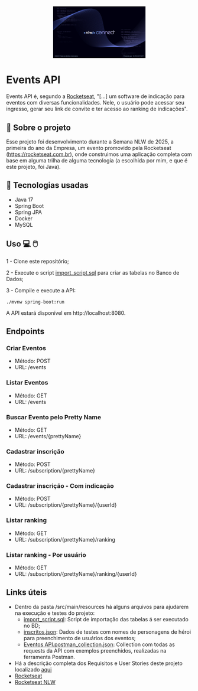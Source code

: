 <h4 align="center">
<img src="./src/main/resources/assets/nlw_connect.webp" width="250px" /><br>
</h4>

# Events API
Events API é, segundo a [Rocketseat](https://www.rocketseat.com.br/eventos/nlw), "[...] um software de indicação para eventos com diversas funcionalidades. Nele, o usuário pode acessar seu ingresso, gerar seu link de convite e ter acesso ao ranking de indicações".

## :page_with_curl: Sobre o projeto
Esse projeto foi desenvolvimento durante a Semana NLW de 2025, a primeira do ano da Empresa, um evento promovido pela Rocketseat (https://rocketseat.com.br), onde construimos uma aplicação completa com base em alguma trilha de alguma tecnologia (a escolhida por mim, e que é este projeto, foi Java).

## :rocket: Tecnologias usadas
- Java 17
- Spring Boot
- Spring JPA
- Docker
- MySQL

## Uso :computer: :computer_mouse:
1 - Clone este repositório;

2 - Execute o script [import_script.sql](/src/main/resources/import_script.sql) para criar as tabelas no Banco de Dados;

3 - Compile e execute a API:
```
./mvnw spring-boot:run
```

A API estará disponível em http://localhost:8080.

## Endpoints

### Criar Eventos
* Método: POST
* URL: /events

### Listar Eventos
* Método: GET
* URL: /events

### Buscar Evento pelo Pretty Name
* Método: GET
* URL: /events/{prettyName}

### Cadastrar inscrição
* Método: POST
* URL: /subscription/{prettyName}

### Cadastrar inscrição - Com indicação
* Método: POST
* URL: /subscription/{prettyName}/{userId}

### Listar ranking
* Método: GET
* URL: /subscription/{prettyName}/ranking

### Listar ranking - Por usuário
* Método: GET
* URL: /subscription/{prettyName}/ranking/{userId}

## Links úteis
- Dentro da pasta /src/main/resources há alguns arquivos para ajudarem na execução e testes do projeto:
  - [import_script.sql](/src/main/resources/import_script.sql): Script de importação das tabelas á ser executado no BD;
  - [inscritos.json](/src/main/resources/inscritos.json): Dados de testes com nomes de personagens de héroi para preenchimento de usuários dos eventos;
  - [Eventos API.postman_collection.json](/src/main/resources/Eventos%20API.postman_collection.json): Collection com todas as requests da API com exemplos preenchidos, realizadas na ferramenta Postman.
- Há a descrição completa dos Requisitos e User Stories deste projeto localizado [aqui](/src/main/resources/requisitosEUserStories.md)
- [Rocketseat](https://www.rocketseat.com.br/eventos/nlw)
- [Rocketseat NLW](https://www.rocketseat.com.br/)